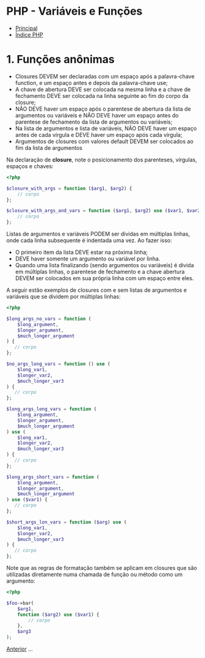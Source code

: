 # PHP - Variáveis e Funções

* [Principal](readme.md)
* [Índice PHP](php.md)

# 1. Funções anônimas

* Closures DEVEM ser declaradas com um espaço após a palavra-chave function, e um espaço antes e depois da palavra-chave use;
* A chave de abertura DEVE ser colocada na mesma linha e a chave de fechamento DEVE ser colocada na linha seguinte ao fim do corpo da closure;
* NÃO DEVE haver um espaço após o parentese de abertura da lista de argumentos ou variáveis e NÃO DEVE haver um espaço antes do parentese de fechamento da lista de argumentos ou variáveis;
* Na lista de argumentos e lista de variáveis, NÃO DEVE haver um espaço antes de cada vírgula e DEVE haver um espaço após cada vírgula;
* Argumentos de closures com valores default DEVEM ser colocados ao fim da lista de argumentos

Na declaração de **closure**, note o posicionamento dos parenteses, vírgulas, espaços e chaves:

```php
<?php

$closure_with_args = function ($arg1, $arg2) {
    // corpo
};

$closure_with_args_and_vars = function ($arg1, $arg2) use ($var1, $var2) {
    // corpo
};

```

Listas de argumentos e variáveis PODEM ser dividas em múltiplas linhas, onde cada linha subsequente é indentada uma vez. Ao fazer isso:

* O primeiro item da lista DEVE estar na próxima linha;
* DEVE haver somente um argumento ou variável por linha.
* Quando uma lista finalizando (sendo argumentos ou variáveis) é divida em múltiplas linhas, o parentese de fechamento e a chave abertura DEVEM ser colocados em sua própria linha com um espaço entre eles.

A seguir estão exemplos de closures com e sem listas de argumentos e variáveis que se dividem por múltiplas linhas:

```php
<?php

$long_args_no_vars = function (
    $long_argument,
    $longer_argument,
    $much_longer_argument
) {
   // corpo
};

$no_args_long_vars = function () use (
    $long_var1,
    $longer_var2,
    $much_longer_var3
) {
   // corpo
};

$long_args_long_vars = function (
    $long_argument,
    $longer_argument,
    $much_longer_argument
) use (
    $long_var1,
    $longer_var2,
    $much_longer_var3
) {
   // corpo
};

$long_args_short_vars = function (
    $long_argument,
    $longer_argument,
    $much_longer_argument
) use ($var1) {
   // corpo
};

$short_args_lon_vars = function ($arg) use (
    $long_var1,
    $longer_var2,
    $much_longer_var3
) {
   // corpo
};

```

Note que as regras de formatação também se aplicam em closures que são utilizadas diretamente numa chamada de função ou método como um argumento:

```php
<?php

$foo->bar(
    $arg1,
    function ($arg2) use ($var1) {
        // corpo
    },
    $arg3
);

```

[Anterior](php-03-estruturas.md) ... 